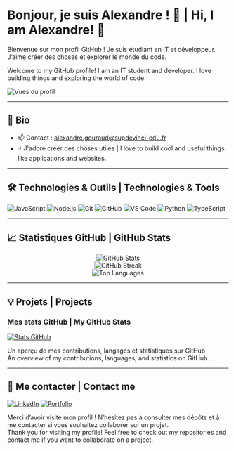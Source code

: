 # Bonjour, je suis Alexandre ! 👋 | Hi, I am Alexandre! 👋

Bienvenue sur mon profil GitHub ! Je suis étudiant en IT et développeur. J’aime créer des choses et explorer le monde du code.  

Welcome to my GitHub profile! I am an IT student and developer. I love building things and exploring the world of code.

![Vues du profil](https://komarev.com/ghpvc/?username=Alexandre-git-SDV&color=0e2147)

---

## 🚀 Bio

- 📫 Contact : alexandre.gouraud@supdevinci-edu.fr  
- ⚡ J'adore créer des choses utiles | I love to build cool and useful things like applications and websites.

---

## 🛠️ Technologies & Outils | Technologies & Tools

![JavaScript](https://img.shields.io/badge/-JavaScript-0e2147?style=flat&logo=javascript&logoColor=ff3434)
![Node.js](https://img.shields.io/badge/-Node.js-ff3434?style=flat&logo=node.js&logoColor=white)
![Git](https://img.shields.io/badge/-Git-0e2147?style=flat&logo=git&logoColor=ff3434)
![GitHub](https://img.shields.io/badge/-GitHub-ff3434?style=flat&logo=github&logoColor=white)
![VS Code](https://img.shields.io/badge/-VS%20Code-0e2147?style=flat&logo=visual-studio-code&logoColor=ff3434)
![Python](https://img.shields.io/badge/-Python-ff3434?style=flat&logo=python&logoColor=white)
![TypeScript](https://img.shields.io/badge/-TypeScript-0e2147?style=flat&logo=typescript&logoColor=ff3434)

---

## 📈 Statistiques GitHub | GitHub Stats

<p align="center">
  <img src="https://github-readme-stats.vercel.app/api?username=Alexandre-git-SDV&show_icons=true&theme=dark&bg_color=0e2147&title_color=ff3434&icon_color=ff3434&text_color=ffffff" alt="GitHub Stats" />
  <br>
  <img src="https://github-readme-streak-stats.herokuapp.com?user=Alexandre-git-SDV&theme=dark&background=0e2147&ring=ff3434&fire=ff3434&currStreakLabel=ff3434" alt="GitHub Streak"/>
  <br>
  <img src="https://github-readme-stats.vercel.app/api/top-langs/?username=Alexandre-git-SDV&layout=compact&theme=dark&bg_color=0e2147&title_color=ff3434&text_color=ffffff" alt="Top Languages"/>
</p>

---

## 💡 Projets | Projects

### Mes stats GitHub | My GitHub Stats

[![Stats GitHub](https://github-readme-stats.vercel.app/api/pin/?username=Alexandre-git-SDV&repo=Alexandre-git-SDV&theme=dark&bg_color=0e2147)](https://github.com/Alexandre-git-SDV/Alexandre-git-SDV)

Un aperçu de mes contributions, langages et statistiques sur GitHub.  
An overview of my contributions, languages, and statistics on GitHub.

---

## 🔗 Me contacter | Contact me

[![LinkedIn](https://img.shields.io/badge/-LinkedIn-0e2147?style=flat&logo=linkedin&logoColor=ff3434)](https://www.linkedin.com/in/alexandre-gouraud/)
[![Portfolio](https://img.shields.io/badge/-Portfolio-0e2147?style=flat&logo=internet-explorer&logoColor=ff3434)](http://alexandregouraud.fr/)

Merci d’avoir visité mon profil ! N’hésitez pas à consulter mes dépôts et à me contacter si vous souhaitez collaborer sur un projet.  
Thank you for visiting my profile! Feel free to check out my repositories and contact me if you want to collaborate on a project.

<!--
Palette couleur :
- Bleu foncé : #0e2147
- Rouge vif : #ff3434
-->
